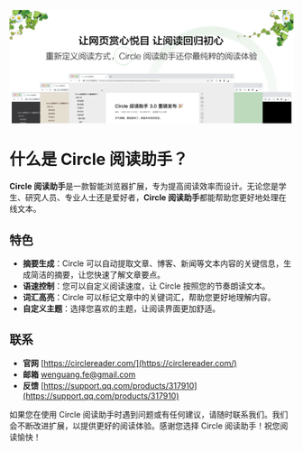 ![Circle 阅读助手](assets/images/1400X560.png)

# 什么是 Circle 阅读助手？

**Circle 阅读助手**是一款智能浏览器扩展，专为提高阅读效率而设计。无论您是学生、研究人员、专业人士还是爱好者，**Circle 阅读助手**都能帮助您更好地处理在线文本。

## 特色

- **摘要生成**：Circle 可以自动提取文章、博客、新闻等文本内容的关键信息，生成简洁的摘要，让您快速了解文章要点。
- **语速控制**：您可以自定义阅读速度，让 Circle 按照您的节奏朗读文本。
- **词汇高亮**：Circle 可以标记文章中的关键词汇，帮助您更好地理解内容。
- **自定义主题**：选择您喜欢的主题，让阅读界面更加舒适。

## 联系

- **官网** [https://circlereader.com/](https://circlereader.com/)
- **邮箱** [wenguang.fe@gmail.com](mailto:wenguang.fe@gmail.com)
- **反馈** [https://support.qq.com/products/317910](https://support.qq.com/products/317910)

如果您在使用 Circle 阅读助手时遇到问题或有任何建议，请随时联系我们。我们会不断改进扩展，以提供更好的阅读体验。感谢您选择 Circle 阅读助手！祝您阅读愉快！
